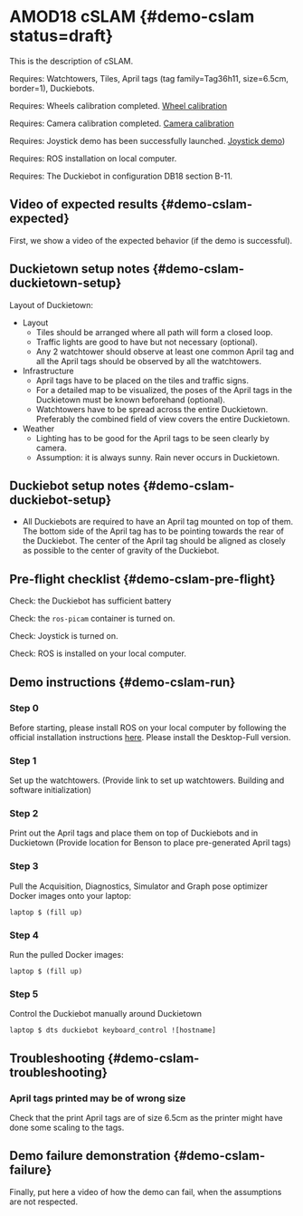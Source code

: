 # AMOD18 cSLAM {#demo-cslam status=draft}

This is the description of cSLAM.

<div class='requirements' markdown="1">

Requires: Watchtowers, Tiles, April tags (tag family=Tag36h11, size=6.5cm, border=1), Duckiebots.

Requires: Wheels calibration completed. [Wheel calibration](#wheel-calibration)

Requires: Camera calibration completed. [Camera calibration](#camera-calib)

Requires: Joystick demo has been successfully launched. [Joystick demo](#rc-control))

Requires: ROS installation on local computer.

Requires: The Duckiebot in configuration DB18 section B-11.

</div>

## Video of expected results {#demo-cslam-expected}

First, we show a video of the expected behavior (if the demo is successful).

## Duckietown setup notes {#demo-cslam-duckietown-setup}

Layout of Duckietown:

* Layout
  - Tiles should be arranged where all path will form a closed loop.
  - Traffic lights are good to have but not necessary (optional).
  - Any 2 watchtower should observe at least one common April tag and all the April tags should be observed by all the watchtowers.
* Infrastructure
  - April tags have to be placed on the tiles and traffic signs.
  - For a detailed map to be visualized, the poses of the April tags in the Duckietown must be known beforehand (optional).
  - Watchtowers have to be spread across the entire Duckietown. Preferably the combined field of view covers the entire Duckietown.
* Weather
  - Lighting has to be good for the April tags to be seen clearly by camera.
  - Assumption: it is always sunny. Rain never occurs in Duckietown.

## Duckiebot setup notes {#demo-cslam-duckiebot-setup}

* All Duckiebots are required to have an April tag mounted on top of them. The bottom side of the April tag has to be pointing towards the rear of the Duckiebot. The center of the April tag should be aligned as closely as possible to the center of gravity of the Duckiebot.


## Pre-flight checklist {#demo-cslam-pre-flight}

Check: the Duckiebot has sufficient battery

Check: the `ros-picam` container is turned on.

Check: Joystick is turned on.

Check: ROS is installed on your local computer.

## Demo instructions {#demo-cslam-run}

### Step 0
Before starting, please install ROS on your local computer by following the official installation instructions [here](http://wiki.ros.org/kinetic/Installation/Ubuntu). Please install the Desktop-Full  version.

### Step 1
Set up the watchtowers.
    (Provide link to set up watchtowers. Building and software initialization)

### Step 2
Print out the April tags and place them on top of Duckiebots and in Duckietown
    (Provide location for Benson to place pre-generated April tags)

### Step 3
Pull the Acquisition, Diagnostics, Simulator and Graph pose optimizer Docker images onto your laptop:

    laptop $ (fill up)

### Step 4
Run the pulled Docker images:

    laptop $ (fill up)

### Step 5
Control the Duckiebot manually around Duckietown

    laptop $ dts duckiebot keyboard_control ![hostname]


## Troubleshooting {#demo-cslam-troubleshooting}

### April tags printed may be of wrong size
Check that the print April tags are of size 6.5cm as the printer might have done some scaling to the tags.

## Demo failure demonstration {#demo-cslam-failure}

Finally, put here a video of how the demo can fail, when the assumptions are not respected.
